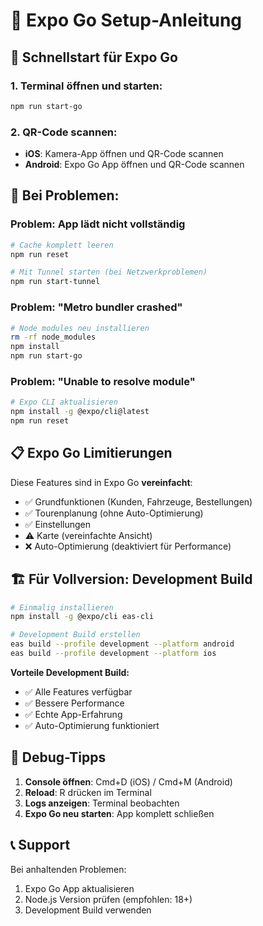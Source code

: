 # 📱 Expo Go Setup-Anleitung

## 🚀 Schnellstart für Expo Go

### 1. Terminal öffnen und starten:
```bash
npm run start-go
```

### 2. QR-Code scannen:
- **iOS**: Kamera-App öffnen und QR-Code scannen
- **Android**: Expo Go App öffnen und QR-Code scannen

## 🔧 Bei Problemen:

### Problem: App lädt nicht vollständig
```bash
# Cache komplett leeren
npm run reset

# Mit Tunnel starten (bei Netzwerkproblemen)
npm run start-tunnel
```

### Problem: "Metro bundler crashed"
```bash
# Node modules neu installieren
rm -rf node_modules
npm install
npm run start-go
```

### Problem: "Unable to resolve module"
```bash
# Expo CLI aktualisieren
npm install -g @expo/cli@latest
npm run reset
```

## 📋 Expo Go Limitierungen

Diese Features sind in Expo Go **vereinfacht**:
- ✅ Grundfunktionen (Kunden, Fahrzeuge, Bestellungen)
- ✅ Tourenplanung (ohne Auto-Optimierung)
- ✅ Einstellungen
- ⚠️ Karte (vereinfachte Ansicht)
- ❌ Auto-Optimierung (deaktiviert für Performance)

## 🏗️ Für Vollversion: Development Build

```bash
# Einmalig installieren
npm install -g @expo/cli eas-cli

# Development Build erstellen
eas build --profile development --platform android
eas build --profile development --platform ios
```

**Vorteile Development Build:**
- ✅ Alle Features verfügbar
- ✅ Bessere Performance
- ✅ Echte App-Erfahrung
- ✅ Auto-Optimierung funktioniert

## 🐛 Debug-Tipps

1. **Console öffnen**: Cmd+D (iOS) / Cmd+M (Android)
2. **Reload**: R drücken im Terminal
3. **Logs anzeigen**: Terminal beobachten
4. **Expo Go neu starten**: App komplett schließen

## 📞 Support

Bei anhaltenden Problemen:
1. Expo Go App aktualisieren
2. Node.js Version prüfen (empfohlen: 18+)
3. Development Build verwenden